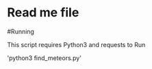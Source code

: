 # Read me file


#Running

This script requires Python3 and requests to Run

'python3 find_meteors.py'
